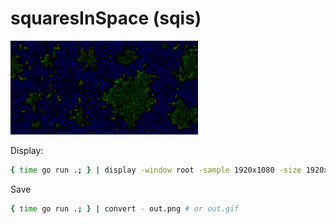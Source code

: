 # squaresInSpace (sqis)

![Yay! A 300x150px tapestry style world map!](./sqis150tapestry.png)

Display:
```bash
{ time go run .; } | display -window root -sample 1920x1080 -size 1920x1080 -backdrop -
```

Save
```bash
{ time go run .; } | convert - out.png # or out.gif
```
